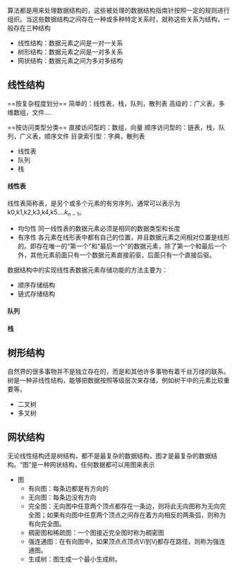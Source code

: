 算法都是用来处理数据结构的，这些被处理的数据结构指南针按照一定的规则进行组织。当这些数据结构之间存在一种或多种特定关系时，就称这些关系为结构，一般存在三种结构
- 线性结构：数据元素之间是一对一关系
- 树形结构：数据元素之间是一对多关系
- 网状结构：数据元素之间为多对多结构

## 线性结构
==按复杂程度划分==
简单的：线性表，栈，队列，散列表
高级的：广义表，多维数组，文件....

==按访问类型分类==
直接访问型的：数组，向量
顺序访问型的：链表，栈，队列，广义表，顺序文件
目录索引型：字典，散列表
- 线性表
- 队列
- 栈
#### 线性表
线性表简称表，是另个或多个元素的有穷序列，通常可以表示为k0,k1,k2,k3,k4,k5....$k_{n-1}$。
- 均匀性
同一线性表的数据元素必须是相同的数据类型和长度
- 有序性
各元素在线形表中都有自己的位置，并且数据元素之间相对位置是线形的。即存在唯一的“第一个”和“最后一个”的数据元素，除了第一个和最后一个外，其他元素前面只有一个数据元素直接前驱，后面只有一个直接后驱。

数据结构中的实现线性表数据元素存储功能的方法主要为：
- 顺序存储结构
- 链式存储结构  
#### 队列
#### 栈


## 树形结构
自然界的很多事物并不是独立存在的，而是和其他许多事物有着千丝万缕的联系。树是一种非线性结构，能够把数据按照等级层次来存储，例如树干中的元素比较重要等。
- 二叉树
- 多叉树
## 网状结构
无论线性结构还是树结构，都不是最复杂的数据结构，图才是最复杂的数据结构。“图”是一种网状结构，任何数据都可以用图来表示
- 图
  - 有向图：每条边都是有方向的
  - 无向图：每条边没有方向
  - 完全图：无向图中任意两个顶点都存在一条边，则将此无向图称为无向完全图；如果有向图中任意两个顶点之间存在着方向相反的两条弧，则称为有向完全图。
  - 稠密图和稀疏图：一个图接近完全图时称为稠密图
  - 强连通图：在有向图中，如果顶点点顶点Vi到Vj都存在路径，则称为强连通图。
  - 生成树：图生成一个最小生成树。
